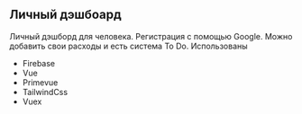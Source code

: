 ## Личный дэшбоард

Личный дэшборд для человека. Регистрация с помощью Google. Можно
добавить свои расходы и есть система To Do. Использованы
- Firebase
- Vue
- Primevue
- TailwindCss
- Vuex